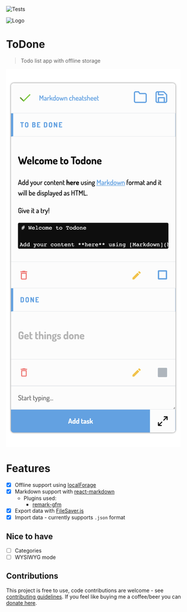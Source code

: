![Tests](https://github.com/talentedunicorn/todone/workflows/Tests/badge.svg)

![Logo](src/logo.svg)

# ToDone

> Todo list app with offline storage

![Screenshot](screenshot.png)

# Features

- [x] Offline support using [localForage](https://github.com/localForage/localForage)
- [x] Markdown support with [react-markdown](https://github.com/rexxars/react-markdown)
  - Plugins used:
    - [remark-gfm](https://github.com/remarkjs/remark-gfm)
- [x] Export data with [FileSaver.js](https://www.npmjs.com/package/file-saver)
- [x] Import data - currently supports `.json` format

## Nice to have

- [ ] Categories
- [ ] WYSIWYG mode

## Contributions

This project is free to use, code contributions are welcome - see [contributing guidelines](CONTRIBUTING.md). If you feel like buying me a coffee/beer you can [donate here](https://paypal.me/talentedunicorn).
